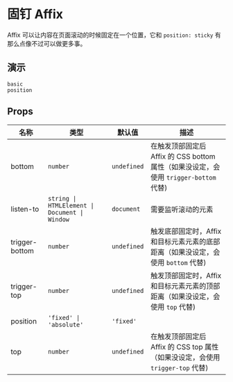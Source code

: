 # 固钉 Affix

Affix 可以让内容在页面滚动的时候固定在一个位置，它和 `position: sticky` 有那么点像不过可以做更多事。

## 演示

```demo
basic
position
```

## Props

| 名称 | 类型 | 默认值 | 描述 |
| --- | --- | --- | --- |
| bottom | `number` | `undefined` | 在触发顶部固定后 Affix 的 CSS bottom 属性（如果没设定，会使用 `trigger-bottom` 代替) |
| listen-to | `string \| HTMLElement \| Document \| Window` | `document` | 需要监听滚动的元素 |
| trigger-bottom | `number` | `undefined` | 触发底部固定时，Affix 和目标元素元素的底部距离（如果没设定，会使用 `bottom` 代替) |
| trigger-top | `number` | `undefined` | 触发顶部固定时，Affix 和目标元素元素的顶部距离（如果没设定，会使用 `top` 代替) |
| position | `'fixed' \| 'absolute'` | `'fixed'` |  |
| top | `number` | `undefined` | 在触发顶部固定后 Affix 的 CSS top 属性（如果没设定，会使用 `trigger-top` 代替) |
